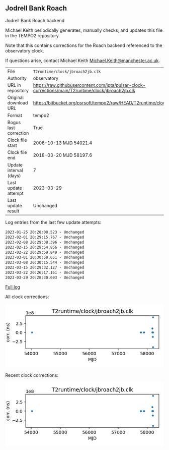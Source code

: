 
## Jodrell Bank Roach

Jodrell Bank Roach backend

Michael Keith periodically generates, manually checks, and updates
this file in the TEMPO2 repository.

Note that this contains corrections for the Roach backend referenced
to the observatory clock.

If questions arise, contact Michael Keith
<Michael.Keith@manchester.ac.uk>.

|     |     |
|:--- |:--- |
| File | `T2runtime/clock/jbroach2jb.clk` |
| Authority | observatory |
| URL in repository | <https://raw.githubusercontent.com/ipta/pulsar-clock-corrections/main/T2runtime/clock/jbroach2jb.clk> |
| Original download URL | <https://bitbucket.org/psrsoft/tempo2/raw/HEAD/T2runtime/clock/jbroach2jb.clk> |
| Format | tempo2 |
| Bogus last correction | True |
| Clock file start | 2006-10-13 MJD 54021.4 |
| Clock file end | 2018-03-20 MJD 58197.6 |
| Update interval (days) | 7 |
| Last update attempt | 2023-03-29 |
| Last update result | Unchanged |

Log entries from the last few update attempts:
```
2023-01-25 20:28:08.523 - Unchanged
2023-02-01 20:29:15.767 - Unchanged
2023-02-08 20:29:38.396 - Unchanged
2023-02-15 20:29:54.856 - Unchanged
2023-02-22 20:29:59.849 - Unchanged
2023-03-01 20:30:50.651 - Unchanged
2023-03-08 20:30:15.544 - Unchanged
2023-03-15 20:29:32.127 - Unchanged
2023-03-22 20:26:17.161 - Unchanged
2023-03-29 20:28:30.693 - Unchanged
```
[Full log](https://raw.githubusercontent.com/ipta/pulsar-clock-corrections/main/log/T2runtime/clock/jbroach2jb.clk.log)


All clock corrections:

![plot of all clock corrections](jbroach2jb.clk.png "All corrections")

Recent clock corrections:

![plot of recent clock corrections](jbroach2jb.clk.short.png "Recent corrections")

